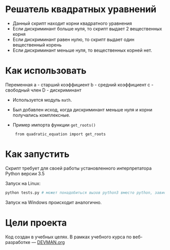 

# Решатель квадратных уравнений

 - Данный скрипт находит корни квадратного уравнения
 - Если дискриминант больше нуля, то скрипт выдает 2 вещественных корня
 - Если дискриминант равен нулю, то скрипт выдает один вещественный
   корень
 - Если дискриминант меньше нуля, то вещественных корней нет.

# Как использовать
Переменная a - старший коэффициент
b - средний коэффициент
с - свободный член 
D - дискриминант 
 - Используется модуль `math`.
 - Был добавлен исход, когда дискриминант меньше нуля и корни получались
   комплексные.
 - Пример импорта функции `get_roots()`

        from quadratic_equation import get_roots


# Как запустить

Скрипт требует для своей работы установленного интерпретатора Python версии 3.5

Запуск на Linux:

```bash
python tests.py # может понадобиться вызов python3 вместо python, зависит от настроек операционной системы
```

Запуск на Windows происходит аналогично.

# Цели проекта

Код создан в учебных целях. В рамках учебного курса по веб-разработке ― [DEVMAN.org](https://devman.org)


